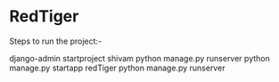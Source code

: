# RedTiger
Steps to run the project:-


django-admin startproject shivam
python manage.py runserver
python manage.py startapp redTiger
python manage.py runserver
